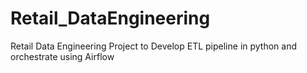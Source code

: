 # Retail_DataEngineering
Retail Data Engineering Project to Develop ETL pipeline in python and orchestrate using Airflow
